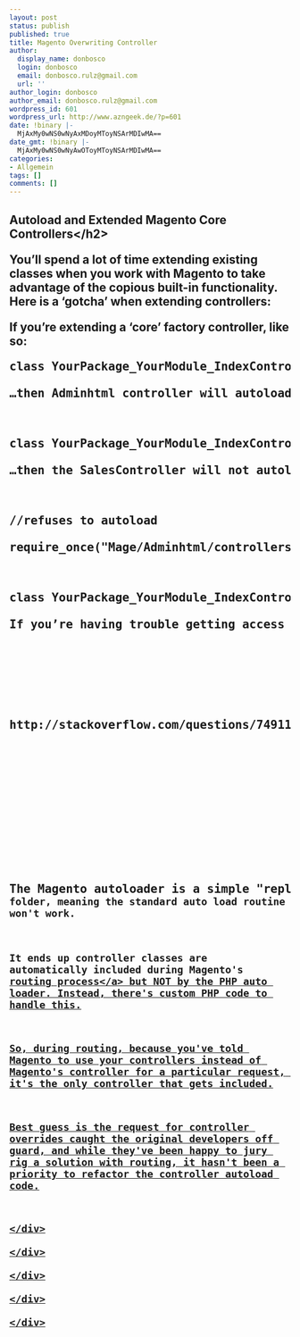 ```yaml
---
layout: post
status: publish
published: true
title: Magento Overwriting Controller
author:
  display_name: donbosco
  login: donbosco
  email: donbosco.rulz@gmail.com
  url: ''
author_login: donbosco
author_email: donbosco.rulz@gmail.com
wordpress_id: 601
wordpress_url: http://www.azngeek.de/?p=601
date: !binary |-
  MjAxMy0wNS0wNyAxMDoyMToyNSArMDIwMA==
date_gmt: !binary |-
  MjAxMy0wNS0wNyAwOToyMToyNSArMDIwMA==
categories:
- Allgemein
tags: []
comments: []
---
```

<div id="container">
<div id="content">
<div id="post-140">
<h2>Autoload and Extended Magento Core Controllers<&#47;h2></p>
<div>
<p>You&rsquo;ll spend a lot of time extending existing classes when you work with Magento to take advantage of the copious built-in functionality. Here is a &lsquo;gotcha&rsquo; when extending controllers:</p>
<p>If you&rsquo;re extending a &lsquo;core&rsquo; factory controller, like so:</p>
<pre lang="PHP">class YourPackage_YourModule_IndexController extends Mage_Adminhtml_Controller_Action<&#47;pre><br />
&hellip;then Adminhtml controller will autoload. However, if you&rsquo;re extending a controller class that is itself extended from a &lsquo;core&rsquo; factory controller, like so:</p>
<pre lang="PHP">class YourPackage_YourModule_IndexController extends Mage_Adminhtml_Report_SalesController<&#47;pre><br />
&hellip;then the SalesController will not autoload. You must include it, like:</p>
<pre lang="PHP">&#47;&#47;refuses to autoload<br />
require_once("Mage&#47;Adminhtml&#47;controllers&#47;Report&#47;SalesController.php");</p>
<p>class YourPackage_YourModule_IndexController extends Mage_Adminhtml_Report_SalesController<&#47;pre><br />
If you&rsquo;re having trouble getting access to the controller class that you&rsquo;ve extended, this may be the problem.</p>
<p>&nbsp;</p>
<p>http:&#47;&#47;stackoverflow.com&#47;questions&#47;7491150&#47;why-doesnt-magento-autoload-parent-class</p>
<p>&nbsp;</p>
<p>&nbsp;</p>
<div>
<p>The Magento autoloader is a simple "replace underscores with slashes" algorithm. Because Zend Framework names its controllers differently, and because Magento uses parts of Zend and is inspired by Zend in others, it's controllers are named with Zend conventions and placed in a <code>controllers<&#47;code> folder, meaning the standard auto load routine won't work.</p>
<p>It ends up controller classes are automatically included during Magento's <a href="http:&#47;&#47;alanstorm.com&#47;category&#47;magento#dispatch">routing process<&#47;a> but NOT by the PHP auto loader. Instead, there's custom PHP code to handle this.</p>
<p>So, during routing, because you've told Magento to use your controllers instead of Magento's controller for a particular request, it's the only controller that gets included.</p>
<p>Best guess is the request for controller overrides caught the original developers off guard, and while they've been happy to jury rig a solution with routing, it hasn't been a priority to refactor the controller autoload code.</p>
<p><&#47;div><br />
<&#47;div><br />
<&#47;div><br />
<&#47;div><br />
<&#47;div></p>
